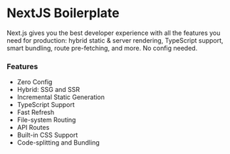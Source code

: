 # NextJS Boilerplate

Next.js gives you the best developer experience with all the features you need for production: hybrid static & server rendering, TypeScript support, smart bundling, route pre-fetching, and more. No config needed.


### Features
- Zero Config
- Hybrid: SSG and SSR
- Incremental Static Generation
- TypeScript Support
- Fast Refresh
- File-system Routing
- API Routes
- Built-in CSS Support
- Code-splitting and Bundling
